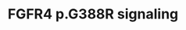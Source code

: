 ---
annotations:
- id: CL:0001064
  type: Cell Type Ontology
  value: malignant cell
- id: CL:0001063
  type: Cell Type Ontology
  value: neoplastic cell
- id: CL:0001050
  parent: native cell
  type: Cell Type Ontology
  value: effector CD8-positive, alpha-beta T cell
- id: PW:0000328
  parent: signaling pathway
  type: Pathway Ontology
  value: fibroblast growth factor signaling pathway
- id: PW:0000605
  parent: disease pathway
  type: Pathway Ontology
  value: cancer pathway
- id: CL:0000815
  parent: native cell
  type: Cell Type Ontology
  value: regulatory T cell
authors:
- Ulaganathan
- Egonw
- Khanspers
- Eweitz
citedin: ''
communities: []
description: A germline variant, rs351855-G/A, in FGFR (c.1162G>A, p.Gly388Arg), activates
  the proximal STAT3 signaling pathway. This germline receptor variant, FGFR p.Gly388Arg,
  recruits STAT3 to inner cell membranes, resulting in increased levels of STAT3 tyrosine
  phosphorylation. This heritable variant-specific signaling pathway enhances both
  tumor-intrinsic proliferation and tumor-extrinsic immune evasion within the tumor
  microenvironment. The tumor-intrinsic molecular function is driven by elevated levels
  of tyrosine-phosphorylated STAT3 in tumor cells, promoting cell division and enhancing
  proliferation. Meanwhile, the tumor-extrinsic molecular function is influenced by
  increased levels of tyrosine-phosphorylated STAT3 in regulatory T cells and CD8
  T cells. This activates the STAT3 signaling pathway predominantly in Tregs and alters
  the Treg/CD8 T cell ratio in lymphoid organs, thereby limiting immune surveillance
  within the tumor microenvironment.
last-edited: 2024-07-27
ndex: null
organisms:
- Homo sapiens
redirect_from:
- /index.php/Pathway:WP5428
- /instance/WP5428
- /instance/WP5428_r134737
revision: r134737
schema-jsonld:
- '@context': https://schema.org/
  '@id': https://wikipathways.github.io/pathways/WP5428.html
  '@type': Dataset
  creator:
    '@type': Organization
    name: WikiPathways
  description: A germline variant, rs351855-G/A, in FGFR (c.1162G>A, p.Gly388Arg),
    activates the proximal STAT3 signaling pathway. This germline receptor variant,
    FGFR p.Gly388Arg, recruits STAT3 to inner cell membranes, resulting in increased
    levels of STAT3 tyrosine phosphorylation. This heritable variant-specific signaling
    pathway enhances both tumor-intrinsic proliferation and tumor-extrinsic immune
    evasion within the tumor microenvironment. The tumor-intrinsic molecular function
    is driven by elevated levels of tyrosine-phosphorylated STAT3 in tumor cells,
    promoting cell division and enhancing proliferation. Meanwhile, the tumor-extrinsic
    molecular function is influenced by increased levels of tyrosine-phosphorylated
    STAT3 in regulatory T cells and CD8 T cells. This activates the STAT3 signaling
    pathway predominantly in Tregs and alters the Treg/CD8 T cell ratio in lymphoid
    organs, thereby limiting immune surveillance within the tumor microenvironment.
  keywords:
  - CD334
  - IL10
  - STAT3
  license: CC0
  name: FGFR4 p.G388R signaling
seo: CreativeWork
title: FGFR4 p.G388R signaling
wpid: WP5428
---